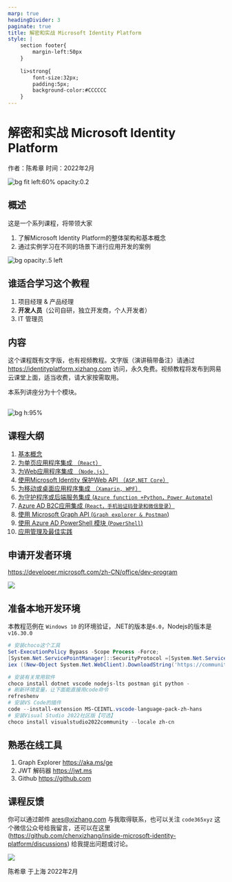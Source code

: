 ```yaml
---
marp: true
headingDivider: 3
paginate: true
title: 解密和实战 Microsoft Identity Platform
style: |
    section footer{
        margin-left:50px
    }
    
    li>strong{
        font-size:32px;
        padding:5px;
        background-color:#CCCCCC
    }
---
```


<!--
footer: '**解密和实战 Microsoft Identity Platform**  https://identityplatform.xizhang.com'
-->

# 解密和实战 Microsoft Identity Platform

作者：陈希章
时间：2022年2月

![bg fit left:60% opacity:0.2](images/aad.png)

<script async src="https://www.googletagmanager.com/gtag/js?id=G-9SFKP3FJEJ"></script>
<script>
  window.dataLayer = window.dataLayer || [];
  function gtag(){dataLayer.push(arguments);}
  gtag('js', new Date());

  gtag('config', 'G-9SFKP3FJEJ');
</script>

## 概述
<!--为什么要讲这个课程呢-->


这是一个系列课程，将带领大家

1. 了解Microsoft Identity Platform的整体架构和基本概念
1. 通过实例学习在不同的场景下进行应用开发的案例

![bg opacity:.5 left](images/chenxizhang.jpg)

## 谁适合学习这个教程
<!-- 主要还是为了开发人员，Azure博大精深，这个课程只讲了其中一个很小的部分 -->
1. 项目经理 & 产品经理
1. **开发人员**（公司自研，独立开发商，个人开发者）
1. IT 管理员

## 内容
<!--这个课程后续还可能会更新，每堂课大约30分钟，课程是收费的-->

这个课程既有文字版，也有视频教程。文字版（演讲稿带备注）请通过 https://identityplatform.xizhang.com 访问，永久免费。视频教程将发布到网易云课堂上面，适当收费，请大家按需取用。

本系列讲座分为十个模块。

##
<!-- _footer: '' -->
![bg h:95%](images/microsoftidentityplatform.png)


## 课程大纲

1. [基本概念](module1-overview.md)
1. [为单页应用程序集成 （`React`）](module2-spa.md)
1. [为Web应用程序集成 （`Node.js`）](module3-webapp.md)
1. [使用Microsoft Identity 保护Web API （`ASP.NET Core`）](module4-webapi.md)
1. [为移动或桌面应用程序集成 （`Xamarin, WPF`）](module5-desktop-mobile.md)
1. [为守护程序或后端服务集成 (`Azure function +Python，Power Automate`)](module6-deamon-service.md)
1. [Azure AD B2C应用集成 (`React，手机验证码登录和微信登录`） ](module7-b2c.md)
1. [使用 Microsoft Graph API (`Graph explorer & Postman`)](module8-msgraph.md)
1. [使用 Azure AD PowerShell 模块 (`PowerShell`)](module9-powershell.md)
1. [应用管理及最佳实践](module10-bestpractices.md)


## 申请开发者环境
<!-- _footer: '' -->
https://developer.microsoft.com/zh-CN/office/dev-program

![](images/devprogram.png)

## 准备本地开发环境

本教程范例在 `Windows 10` 的环境验证，.NET的版本是`6.0`，Nodejs的版本是 `v16.30.0`

```powershell
# 安装choco这个工具
Set-ExecutionPolicy Bypass -Scope Process -Force; 
[System.Net.ServicePointManager]::SecurityProtocol =[System.Net.ServicePointManager]::SecurityProtocol -bor 3072; 
iex ((New-Object System.Net.WebClient).DownloadString('https://community.chocolatey.org/install.ps1'))

# 安装有关常用软件
choco install dotnet vscode nodejs-lts postman git python -
# 刷新环境变量，让下面能直接用code命令
refreshenv
# 安装VS Code的插件
code --install-extension MS-CEINTL.vscode-language-pack-zh-hans
# 安装Visual Studio 2022社区版【可选】
choco install visualstudio2022community --locale zh-cn

```

## 熟悉在线工具

1. Graph Explorer <https://aka.ms/ge>
1. JWT 解码器 <https://jwt.ms>
1. Github <https://github.com>

## 课程反馈

你可以通过邮件 <ares@xizhang.com> 与我取得联系，也可以关注 `code365xyz` 这个微信公众号给我留言，还可以在这里 (<https://github.com/chenxizhang/inside-microsoft-identity-platform/discussions>) 给我提出问题或讨论。

![](images/code365xyz.jpg)


陈希章 于上海
2022年2月

